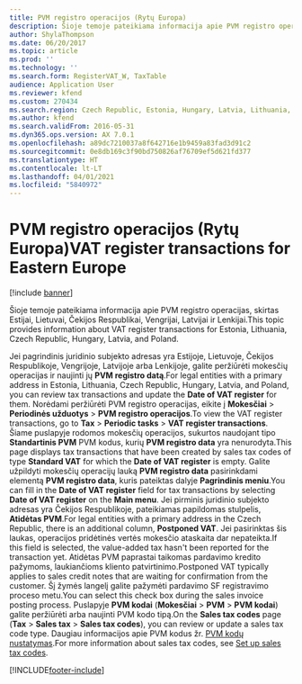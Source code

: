 ```yaml
---
title: PVM registro operacijos (Rytų Europa)
description: Šioje temoje pateikiama informacija apie PVM registro operacijas, skirtas Estijai, Lietuvai, Čekijos Respublikai, Vengrijai, Latvijai ir Lenkijai.
author: ShylaThompson
ms.date: 06/20/2017
ms.topic: article
ms.prod: ''
ms.technology: ''
ms.search.form: RegisterVAT_W, TaxTable
audience: Application User
ms.reviewer: kfend
ms.custom: 270434
ms.search.region: Czech Republic, Estonia, Hungary, Latvia, Lithuania, Poland
ms.author: kfend
ms.search.validFrom: 2016-05-31
ms.dyn365.ops.version: AX 7.0.1
ms.openlocfilehash: a89dc7210037a8f642716e1b9459a83fad3d91c2
ms.sourcegitcommit: 0e8db169c3f90bd750826af76709ef5d621fd377
ms.translationtype: HT
ms.contentlocale: lt-LT
ms.lasthandoff: 04/01/2021
ms.locfileid: "5840972"
---
```

# <a name="vat-register-transactions-for-eastern-europe"></a><span data-ttu-id="e7a83-103">PVM registro operacijos (Rytų Europa)</span><span class="sxs-lookup"><span data-stu-id="e7a83-103">VAT register transactions for Eastern Europe</span></span>

[!include [banner](../includes/banner.md)]

<span data-ttu-id="e7a83-104">Šioje temoje pateikiama informacija apie PVM registro operacijas, skirtas Estijai, Lietuvai, Čekijos Respublikai, Vengrijai, Latvijai ir Lenkijai.</span><span class="sxs-lookup"><span data-stu-id="e7a83-104">This topic provides information about VAT register transactions for Estonia, Lithuania, Czech Republic, Hungary, Latvia, and Poland.</span></span> 

<span data-ttu-id="e7a83-105">Jei pagrindinis juridinio subjekto adresas yra Estijoje, Lietuvoje, Čekijos Respublikoje, Vengrijoje, Latvijoje arba Lenkijoje, galite peržiūrėti mokesčių operacijas ir naujinti jų **PVM registro datą**.</span><span class="sxs-lookup"><span data-stu-id="e7a83-105">For legal entities with a primary address in Estonia, Lithuania, Czech Republic, Hungary, Latvia, and Poland, you can review tax transactions and update the **Date of VAT register** for them.</span></span> <span data-ttu-id="e7a83-106">Norėdami peržiūrėti PVM registro operacijas, eikite į **Mokesčiai** > **Periodinės užduotys** > **PVM registro operacijos**.</span><span class="sxs-lookup"><span data-stu-id="e7a83-106">To view the VAT register transactions, go to **Tax** > **Periodic tasks** > **VAT register transactions**.</span></span> <span data-ttu-id="e7a83-107">Šiame puslapyje rodomos mokesčių operacijos, sukurtos naudojant tipo **Standartinis PVM** PVM kodus, kurių **PVM registro data** yra nenurodyta.</span><span class="sxs-lookup"><span data-stu-id="e7a83-107">This page displays tax transactions that have been created by sales tax codes of type **Standard VAT** for which the **Date of VAT register** is empty.</span></span> <span data-ttu-id="e7a83-108">Galite užpildyti mokesčių operacijų lauką **PVM registro data** pasirinkdami elementą **PVM registro data**, kuris pateiktas dalyje **Pagrindinis meniu**.</span><span class="sxs-lookup"><span data-stu-id="e7a83-108">You can fill in the **Date of VAT register** field for tax transactions by selecting **Date of VAT register** on the **Main menu**.</span></span> <span data-ttu-id="e7a83-109">Jei pirminis juridinio subjekto adresas yra Čekijos Respublikoje, pateikiamas papildomas stulpelis, **Atidėtas PVM**.</span><span class="sxs-lookup"><span data-stu-id="e7a83-109">For legal entities with a primary address in the Czech Republic, there is an additional column, **Postponed VAT**.</span></span> <span data-ttu-id="e7a83-110">Jei pasirinktas šis laukas, operacijos pridėtinės vertės mokesčio ataskaita dar nepateikta.</span><span class="sxs-lookup"><span data-stu-id="e7a83-110">If this field is selected, the value-added tax hasn't been reported for the transaction yet.</span></span> <span data-ttu-id="e7a83-111">Atidėtas PVM paprastai taikomas pardavimo kredito pažymoms, laukiančioms kliento patvirtinimo.</span><span class="sxs-lookup"><span data-stu-id="e7a83-111">Postponed VAT typically applies to sales credit notes that are waiting for confirmation from the customer.</span></span> <span data-ttu-id="e7a83-112">Šį žymės langelį galite pažymėti pardavimo SF registravimo proceso metu.</span><span class="sxs-lookup"><span data-stu-id="e7a83-112">You can select this check box during the sales invoice posting process.</span></span> <span data-ttu-id="e7a83-113">Puslapyje **PVM kodai** (**Mokesčiai** &gt; **PVM** &gt; **PVM kodai**) galite peržiūrėti arba naujinti PVM kodo tipą.</span><span class="sxs-lookup"><span data-stu-id="e7a83-113">On the **Sales tax codes** page (**Tax** &gt; **Sales tax** &gt; **Sales tax codes**), you can review or update a sales tax code type.</span></span> <span data-ttu-id="e7a83-114">Daugiau informacijos apie PVM kodus žr. [PVM kodų nustatymas](../general-ledger/tasks/set-up-sales-tax-codes.md).</span><span class="sxs-lookup"><span data-stu-id="e7a83-114">For more information about sales tax codes, see [Set up sales tax codes](../general-ledger/tasks/set-up-sales-tax-codes.md).</span></span>





[!INCLUDE[footer-include](../../includes/footer-banner.md)]